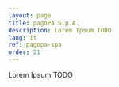 ```yaml
---
layout: page
title: pagoPA S.p.A.
description: Lorem Ipsum TODO
lang: it
ref: pagopa-spa
order: 21
---
```


Lorem Ipsum TODO
